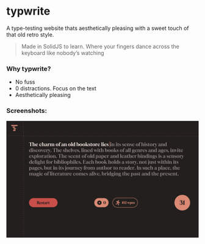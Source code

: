 # typwrite
A type-testing website thats aesthetically pleasing with a sweet touch of that old retro style.

> Made in SolidJS to learn. Where your fingers dance across the keyboard like nobody’s watching

### Why typwrite?
- No fuss
- 0 distractions. Focus on the text
- Aesthetically pleasing

### Screenshots:
![preview](/public/image.png)
